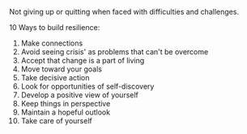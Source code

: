 Not giving up or quitting when faced with difficulties and challenges.

10 Ways to build resilience:
1. Make connections
2. Avoid seeing crisis' as problems that can't be overcome
3. Accept that change is a part of living
4. Move toward your goals
5. Take decisive action
6. Look for opportunities of self-discovery
7. Develop a positive view of yourself
8. Keep things in perspective
9. Maintain a hopeful outlook
10. Take care of yourself